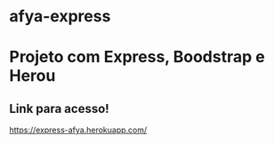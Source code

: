 # afya-express 

# Projeto com Express, Boodstrap e Herou

## Link para acesso!
https://express-afya.herokuapp.com/
